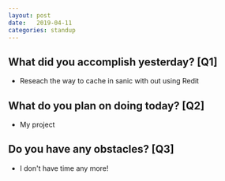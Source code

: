 ```yaml
---
layout:	post
date:	2019-04-11
categories:	standup
---
```

## What did you accomplish yesterday? [Q1]

- Reseach the way to cache in sanic with out using Redit

## What do you plan on doing today? [Q2]

- My project

## Do you have any obstacles? [Q3]

- I don't have time any more!